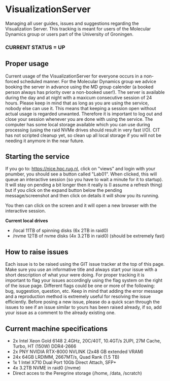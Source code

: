 # VisualizationServer
Managing all user guides, issues and suggestions regarding the Visualization Server. This tracking is meant for users of the Molecular Dynamics group or users part of the University of Groningen.

### CURRENT STATUS = UP

## Proper usage
Current usage of the VisualizationServer for everyone occurs in a non-forced scheduled manner. For the Molecular Dynamics group we advice booking the server in advance using the MD group calender (a booked person always has priority over a non-booked user!). The server is available during the day and at night with a maxicum consecutive session of 24 hours. Please keep in mind that as long as you are using the service, nobody else can use it. This means that keeping a session open without actual usage is regarded unwanted. Therefore it is important to log out and close your session whenever you are done with using the service. The computer has some local storage available which you can use during processing (using the raid NVMe drives should result in very fast I/O). CIT has not scripted cleanup yet, so clean up all local storage if you will not be needing it anymore in the near future.

## Starting the service
If you go to: https://nice.hpc.rug.nl, click on "views" and login with your pnumber, you should see a button called "Lab01".
When clicked, this will queue an interactive session (so you have to wait a minute for it to startup). 
It will stay on pending a bit longer then it really is (I assume a refresh thing) but if you click on the expand button below the pending message/screenshot and then click on details it will show you its running.

You then can click on the screen and it will open a new browser with the interactive session.

**Current local drives**
* /local  11TB of spinning disks (6x 2TB in raid0)
* /nvme 12TB of nvme disks (4x 3.2TB in raid0) (should be extremely fast)

## How to raise issues
Each issue is to be raised using the GIT issue tracker at the top of this page. Make sure you use an informative title and always start your issue with a short description of what your were doing. For proper tracking it is important to flag your issues accordingly using the flag system on the right of the issue page. Different flags could be one or more of the following: bug, suggestion, question, etc. Keep in mind that adding the error message and a reproduction method is extremely useful for resolving the issue efficiently. Before posing a new issue, please do a quick scan through the issues to see if an issue similar to yours has been raised already, if so, add your issue as a comment to the already existing one.

## Current machine specifications
* 2x Intel Xeon Gold 6148 2.4GHz, 20C/40T, 10.4GT/s 2UPI, 27M Cache, Turbo, HT (150W) DDR4-2666 
* 2x PNY NVIDIA RTX-8000 NVLINK (2x48 GB extended VRAM)
* 24x 64GB LRDIMM, 2667MT/s, Quad Rank (1.5 TB)
* 1x 1 Intel X710 Dual Port 10Gb Direct Attach, SFP+
* 4x 3.2TB NVME in raid0 (/nvme)
* Direct acces to the Peregrine storage (/home, /data, /scratch)
